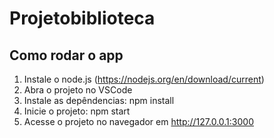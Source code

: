 # Projetobiblioteca

## Como rodar o app
1. Instale o node.js (https://nodejs.org/en/download/current)
2. Abra o projeto no VSCode
3. Instale as depêndencias: npm install
4. Inicie o projeto: npm start
5. Acesse o projeto no navegador em http://127.0.0.1:3000